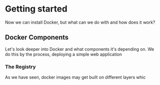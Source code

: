 # Getting started
Now we can install Docker, but what can we do with and how does it work?

## Docker Components
Let's look deeper into Docker and what components it's depending on.
We do this by the process, deploying a simple web application

### The Registry
As we have seen, docker images may get built on different layers whic
<!--stackedit_data:
eyJoaXN0b3J5IjpbLTQ4Nzc1MjM4MiwtMjM3NzgyNjcxLC01Mj
gwMDAxMzNdfQ==
-->